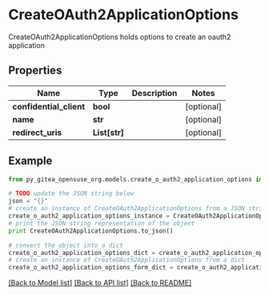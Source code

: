 # CreateOAuth2ApplicationOptions

CreateOAuth2ApplicationOptions holds options to create an oauth2 application

## Properties

Name | Type | Description | Notes
------------ | ------------- | ------------- | -------------
**confidential_client** | **bool** |  | [optional] 
**name** | **str** |  | [optional] 
**redirect_uris** | **List[str]** |  | [optional] 

## Example

```python
from py_gitea_opensuse_org.models.create_o_auth2_application_options import CreateOAuth2ApplicationOptions

# TODO update the JSON string below
json = "{}"
# create an instance of CreateOAuth2ApplicationOptions from a JSON string
create_o_auth2_application_options_instance = CreateOAuth2ApplicationOptions.from_json(json)
# print the JSON string representation of the object
print CreateOAuth2ApplicationOptions.to_json()

# convert the object into a dict
create_o_auth2_application_options_dict = create_o_auth2_application_options_instance.to_dict()
# create an instance of CreateOAuth2ApplicationOptions from a dict
create_o_auth2_application_options_form_dict = create_o_auth2_application_options.from_dict(create_o_auth2_application_options_dict)
```
[[Back to Model list]](../README.md#documentation-for-models) [[Back to API list]](../README.md#documentation-for-api-endpoints) [[Back to README]](../README.md)



